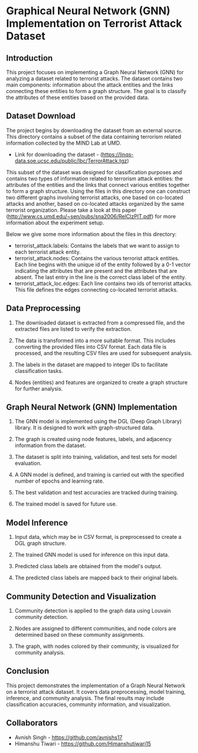 # Graphical Neural Network (GNN) Implementation on Terrorist Attack Dataset

## Introduction

This project focuses on implementing a Graph Neural Network (GNN) for analyzing a dataset related to terrorist attacks. The dataset contains two main components: information about the attack entities and the links connecting these entities to form a graph structure. The goal is to classify the attributes of these entities based on the provided data.

## Dataset Download

The project begins by downloading the dataset from an external source. 
This directory contains a subset of the data containing terrorism related information collected by the MIND Lab at UMD.
- Link for downloading the dataset - (https://linqs-data.soe.ucsc.edu/public/lbc/TerrorAttack.tgz)

This subset of the dataset was designed for classification purposes and contains two types of information related to terrorism attack entities: the attributes of the entities and the links that connect various entities together to form a graph structure. Using the files in this directory one can construct two different graphs involving terrorist attacks, one based on co-located attacks and another, based on co-located attacks organized by the same terrorist organization. Please take a look at this paper (http://www.cs.umd.edu/~sen/pubs/sna2006/RelClzPIT.pdf) for more information about the experiment setup.

Below we give some more information about the files in this directory:
* terrorist_attack.labels: Contains the labels that we want to assign to each terrorist attack entity.
* terrorist_attack.nodes: Contains the various terrorist attack entities. Each line begins with the unique id of the entity followed by a 0-1 vector indicating the attributes that are present and the attributes that are absent. The last entry in the line is the correct class label of the entity.
* terrorist_attack_loc.edges: Each line contains two ids of terrorist attacks. This file defines the edges connecting co-located terrorist attacks.



## Data Preprocessing

1. The downloaded dataset is extracted from a compressed file, and the extracted files are listed to verify the extraction.

2. The data is transformed into a more suitable format. This includes converting the provided files into CSV format. Each data file is processed, and the resulting CSV files are used for subsequent analysis.

3. The labels in the dataset are mapped to integer IDs to facilitate classification tasks.

4. Nodes (entities) and features are organized to create a graph structure for further analysis.

## Graph Neural Network (GNN) Implementation

1. The GNN model is implemented using the DGL (Deep Graph Library) library. It is designed to work with graph-structured data.

2. The graph is created using node features, labels, and adjacency information from the dataset.

3. The dataset is split into training, validation, and test sets for model evaluation.

4. A GNN model is defined, and training is carried out with the specified number of epochs and learning rate.

5. The best validation and test accuracies are tracked during training.

6. The trained model is saved for future use.

## Model Inference

1. Input data, which may be in CSV format, is preprocessed to create a DGL graph structure.

2. The trained GNN model is used for inference on this input data.

3. Predicted class labels are obtained from the model's output.

4. The predicted class labels are mapped back to their original labels.

## Community Detection and Visualization

1. Community detection is applied to the graph data using Louvain community detection.

2. Nodes are assigned to different communities, and node colors are determined based on these community assignments.

3. The graph, with nodes colored by their community, is visualized for community analysis.

## Conclusion

This project demonstrates the implementation of a Graph Neural Network on a terrorist attack dataset. It covers data preprocessing, model training, inference, and community analysis. The final results may include classification accuracies, community information, and visualization.

## Collaborators
- Avnish Singh - https://github.com/avnishs17
- Himanshu Tiwari - https://github.com/Himanshutiwari15


